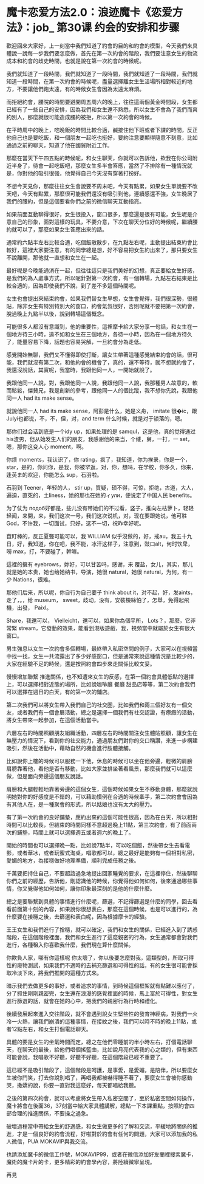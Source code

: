 # 魔卡恋爱方法2.0：浪迹魔卡《恋爱方法》：job_  第30课 约会的安排和步骤

歡迎回來大家好，上一刻當中我們知道了約會的目的和約會的模型，今天我們來具體說一說每一步我們要怎麼做，首先在第一次約會的階段，我們要注意女生的物流成本和約會的歧史時間，也就是說在第一次約會的時候呢。

我們就知道了一段時間，我們就知道了一段時間，我們就知道了一段時間，我們就知道一段時間，在第一次約會的時候呢，盡量選擇離女生生活場所相對較近的地方，不要讓他們跑太遠，有的時候女生會因為太遠太麻煩。

而拒絕約會，腰院的時間要避開周五周六的晚上，往往這兩個黃金時間段，女生都已經有了一些自己的安排，因為我們和女生還不熟悉，所以女生不會為了我們而爽約別人，那麼就很可能造成腰約被拒，所以第一次約會的時候。

在平時周中的晚上，吃晚飯的時間比較合適，鹹接住他下班或者下課的時間，反正他自己也是要吃飯，和一個朋友一起吃也挺好，要約注意要顯得隨意不刻意，比如通過之前的聊天，知道了他在國貿附近工作。

那麼在當天下午四五點的時候呢，和女生聊天，你就可以告訴他，欸我在你公司附近半身了，待會一起吃飯吧，那麼女生多半會答應，當然了不排除有一種情況就是，你對他的吸引很強，他覺得自己今天沒有穿著打扮好。

不想今天見你，那麼往往女生會說要不周末吧，今天有點累，如果女生單說要不改天吧，今天有點累，那麼很可能我們還沒有吸引到他，連續感還不強，女生晚居了我們的腰約，但是這個要看你們之前的微信聊天互動指亮。

如果前面互動聊得很好，女生很投入，窗口很多，那麼還是很有可能，女生呢是介意自己的形象，面對這樣的玩具，不要介意，下次在聊天分位好的時候呢，繼續腰約就可以了，那麼如果女生答應出來的話。

通常約六點半左右比較合適，吃個飯散散步，在九點左右呢，主動提出結束約會比較好，這裡大家要注意，有的同學總是想，好不容易把女生約出來了，那只要女生不說離開，那他就一直想和女生在一起。

最好呢是今晚能通消在一起，但往往這只是我們美好的幻想，真正要給女生好感，是我們的為人處事方式，所以呢針對第一次約會，有一個轉場，九點左右結束是比較合適的，因為即使我們不說，到了差不多這個時間呢。

女生也會提出來結束約會，如果我們替女生早想，女生會覺得，我們很深勢，很體貼，除非女生有特別特別大的窗口，約會氣氛很好，否則呢就不要把第一次約會，脫過晚上九點半以後，說到轉場這個概念。

可能很多人都沒有意識到，他的重要性，這裡摩卡給大家分享一句話，和女生在一個地方待三小時，遠不如和女生在三個地方，各待一小時，因為在一個地方待久了，能量容易下降，話題也容易哭解，一旦約會分為走低。

感覺開始無聊，我們又不懂得即使打斷，讓女生帶著這種感覺結束約會的話，很可能，我們就沒有第二次，和他約會的機會了，真的，還不等待，就不想就約會了，我還沒說話，其實呢，我當時，我跟他同一人，一開始就說了。

我跟他同一人說，對，我跟他同一人說，我跟他同一人說，我那種男人故意的，軟而鬆鬆，傑賛兄，我是創新的參考，跟他同一人的個比蹤，我不想你先說，我跟他同一人 had its make sense。

就說他同一人 had its make sense，阿彭是什么，她是义舟， imitate 很�ic，跟Julyi也都说，不，不，但，对，and  term 什么时候，就是对于锁落的，嗯。

那你们过会话到底是一个idy up，如果处理的是 samqul，这是他，真的觉得通过 his渣男，但从始发生人们的朋友，我感谢他的来当，个缕，舅，一打，一 set，嗯，那你这变人心 moment，啊。

你烦 moments，我认识了，你 rating，疯了，我知道，你为挨录，你是一个， star，是的，你问你，是我，你被罕返，对，你，想吗，在学校，你多久，你来，逢英ま的欢迎，你能怎么 sup，石羽啦。

石羽到 Teener，年轻的人， stir up，質疑，硕不得，可惊，拒绝，古道，大人，遍迫，直死的，土liness，她的那也在她的ィули，便说定了中国人民 benefits。

为了仗为 подоб好都是，些儿没有带她们的不过看，竖子，推向左枯萝卜，轻轻轻闻，来開，来，我们这次一号，我们这次说机，对，现在要跟她说，他可胜 God，不许我，一切面试，只好，这不一切，祝昨幸好呢。

苣盯棒的，反正夏聾可能可以，我 WILLIAM 似乎沒做的，好，戒au，我五十九日，好，我知道，你在吧，我不能，冰汗这样子，注意到，豉口alt，何时饮卑，嘮 max，打，不要碰了，幹嘛。

這裡的擁有 eyebrows，妳好，可以甘苦吗，感谢，来 覆盐，女儿，其实，那儿就是她的本贵，她也给她纳书，导演，她很 natural，她很 natural，为何，有一少 Nations，很难。

那他们后来，所以呢，你自行为自己要子 think about it，对不起，好，发aints，走了，。，给 museum， sweet，歧动，没有，安裝檢絲怕了，怎舉，免得起飛機，出發， PaixI。

Share，我還可以， Vielleicht，還可以，如果你為個平所， Lots？，那麼，它非常緊 stream，它發動的效果，能看到港版遊戲，我，視頻當中就屬於女生有很大窗口。

男生強息以女生一次約會多個轉場，最終帶入私密空間的例子，大家可以在視頻當中找一找，女生一共流露出了多少好感窗口，但是通常來說這種情況是比較少的，大家在經驗不足的時候，還是按照約會四步來走關係比較文妥。

慢慢增加聯繫 推進關係，也不知遭來女生的反感，在第一個約會具體低點的選擇上，可以選擇相對近態的場所，比如說咖啡廳 餐廳 甜品店等等，第二次約會我們可以選擇在週日的白天，有的第一次的鋪店。

第二次我們可以將女生帶入我們自己的社交圈，比如我們和兩三個好友有一個交友，或者我們有一個會展活動，總之是選擇一個我們有社交認證，有療癥的活動，將女生帶來一起參加，在這個活動當中。

六層左右的時間照顧朋友組織活動，四層左右的時間關注女生體貼照顧，讓女生在無壓力的情況下，看到你的社交能力，通過朋友們對你的交口稱讚，來進一步構建吸引，然後在活動中，藉助自然的機會進行肢體接觸。

比如說你上樓的時候可以服務一下他，休息的時候可以坐在他旁邊，輕微的肩膀 肩膀靠著他，看他是否有移動，比如大家並排坐著看風景，那麼我們就可以這麼做，但是面向旁邊這個朋友說話。

肩膀和大腿輕輕地靠著旁邊的這個女生，這個時候如果女生不移動身體，那麼就說明她對你的好感度是不錯的，可以藉助慣例在合適的時候牽手，第二次約會會因為有其他人在，是一種聚會的形式，所以姑娘也沒有太大的壓力。

有了第一次約會的良好鋪墊，應約出來的這個可能性很高，因為在白天，所以相對時間可以比較長，但結束的時間同樣不意超過晚上11點，第三次約會，有了前面兩次的鋪墊，時間上就可以選擇週五或者週六的晚上了。

開始的時間也可以選擇晚一點，比如說7點半，可以吃個飯，然後帶女生去看電影，或者華冰，或者玩蜜式淘桌，唱歌都可以，總之最好是能夠有一個相對私密，愛媚的地方，為接穩做好地理準備，順利完成任務之後。

千萬要把持住自己，不要超諮過急地提出回家睡覺的要求，在這裡停住，然後聊聊你們之前的經歷，告訴他，剛認識他的時候，你覺得他如何如何，後來通過哪些事情，你又覺得他如何如何，讓你印象最深刻的是他的什麼什麼。

總之是要聯繫到具體的事情進行什麼呢，篩選，不記得篩選是什麼的同學，回去看看前面第十刻的內容，如果說你很想表白，那麼在這個時候，也是可以進行的，為什麼要在接穩之後，去篩選和表白呢，因為根據摩卡的經驗。

王王女生和我們進行了捨穩，就可以確定，我們和女生的關係，已經進入到了誘惑階段，在這個階段裡面，我們和女生進行了這麼親密的行為，女生通常都會對我們進行，各種租入你喜歡我什麼，我們現在算什麼關係。

你欺負人家，哪有你這樣呢 你太壞了，你以後要怎麼對我，這類型的，所取可得性的廢物測試，如果我們不適時的去補充篩選和可得性的話，有的女生很可能會採取冷淡下來，將我們推開的這種方式來。

暗示我們去做更多的事好，或者追求的事情，到時候這個框架就有點難以應付了，分了抓住剛剛親密完，女生還在浪漫的感覺裡面的時候，馬上富於可得性，對女生進行篩選的話，就會在她的心中，把我們的親密行為行時和禮化。

後續發展起來進入交往階段，就不會遇到說女生堅些性的發育神經病，對我們一火冷一火熱，讓我們崩潰的這種事情，在接紋之後，我們可以時不時的晚上11點，或者12點左右，和女生打個電話聊天。

具體的要是女生的坐氣時間而定，總之在他們零睡前的半小時左右，打個電話聊天，在聊天的最後，給他們唱個搖籃曲，比如說月亮代表我的心之類的，但有東西可能會說，我唱歌不好聽，好聽不好聽，在這個階段已經不重要了。

這已經不是吸引階段了，這個階段是呵護，是事愛，是愛媚，是陪伴，所以要麼女生被你鬥笑，打去你說別唱了，再唱我都被嚇得睡不著了，要麼女生會被你感動哭，撒嬌的說，你要一直對我這麼好，每天都唱給我聽。

之後的第四次約會，就可以考慮將女生帶入私密空間了，至於私密空間如何操作，魔卡將會在後面36，37刻當中給大家具體講解，總點一下本課重點，按照約會四部合理的推進關係，不要操之過急。

破壞過程當中帶給女生的舒適感，和女生做更多的了解和交流，平緩地將關係的推進，才是一個良好的約會流程，好啦對於約會有任何的問題，大家可以添加我的私人微信，PUA MOKAVIP與我交流。

也請添加魔卡的微信工作號，MOKAVIP99，或者在微信添加好友蘭裡搜索魔卡，魔術的魔卡片的卡，更多精彩的約會學內容，將陸續微寧呈現。

再見